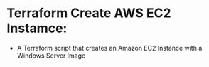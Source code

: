 # Terraform Create AWS EC2 Instamce:

- A Terraform script that creates an Amazon EC2 Instance with a Windows Server Image